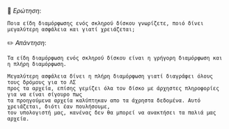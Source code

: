 📌 *Ερώτηση*:  
 
`Ποια είδη διαμόρφωσης ενός σκληρού δίσκου γνωρίζετε, ποιό δίνει μεγαλύτερη ασφάλεια και γιατί
χρειάζεται;`
 
✏️ *Απάντηση*: 
 
```
Τα είδη διαμόρφωση ενός σκληρού δίσκου είναι η γρήγορη διαμόρφωση και η πλήρη διαμόρφωση.

Μεγαλύτερη ασφάλεια δίνει η πλήρη διαμόρφωση γιατί διαγράφει όλους τους δρόμους για το ΛΣ
προς τα αρχεία, επίσης γεμίζει όλα τον δίσκο με άρχηστες πληροφορίες για να είναι σίγουρο πως
τα προηγούμενα αρχεία καλύπτηκαν απο τα άχρηστα δεδομένα. Αυτό χρειάζεται, διότι έαν πουλήσουμε,
τον υπολογιστή μας, κανένας δεν θα μπορεί να ανακτήσει τα παλιά μας αρχεία.

```
